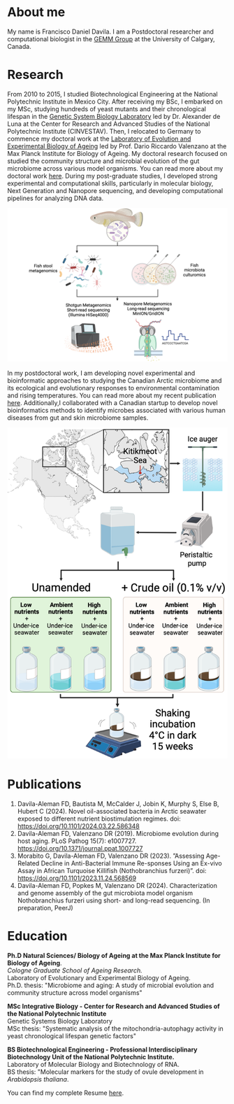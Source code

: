 # About me
My name is Francisco Daniel Davila. I am a Postdoctoral researcher and computational biologist in the [GEMM Group](https://www.ucalgary.ca/labs/ebg/gemm) at the University of Calgary, Canada.

# Research

From 2010 to 2015, I studied Biotechnological Engineering at the National Polytechnic Institute in Mexico City. After receiving my BSc, I embarked on my MSc, studying hundreds of yeast mutants and their chronological lifespan in the [Genetic System Biology Laboratory](https://cinvestav.mx/uga-langebio/investigacion/directorio-de-investigacion/Alexander-de-Luna-Fors) led by Dr. Alexander de Luna at the Center for Research and Advanced Studies of the National Polytechnic Institute (CINVESTAV). Then, I relocated to Germany to commence my doctoral work at the [Laboratory of Evolution and Experimental Biology of Ageing](https://www.leibniz-fli.de/research/research-groups/dario-r-valenzano) led by Prof. Dario Riccardo Valenzano at the Max Planck Institute for Biology of Ageing. My doctoral research focused on studied the community structure and microbial evolution of the gut microbiome across various model organisms. You can read more about my doctoral work [here](https://journals.plos.org/plospathogens/article?id=10.1371/journal.ppat.1007727). During my post-graduate studies, I developed strong experimental and computational skills, particularly in molecular biology, Next Generation and Nanopore sequencing, and developing computational pipelines for analyzing DNA data.

![alt text](/assets/img/fishmicrobiome.png)

In my postdoctoral work, I am developing novel experimental and bioinformatic approaches to studying the Canadian Arctic microbiome and its ecological and evolutionary responses to environmental contamination and rising temperatures. You can read more about my recent publication [here](https://enviromicro-journals.onlinelibrary.wiley.com/doi/10.1111/1462-2920.16688). Additionally,I collaborated with a Canadian startup to develop novel bioinformatics methods to identify microbes associated with various human diseases from gut and skin microbiome samples.

![alt text](/assets/img/publication1-2.png)

# Publications

1. Davila-Aleman FD, Bautista M, McCalder J, Jobin K, Murphy S, Else B, Hubert C (2024). Novel oil-associated bacteria in Arctic seawater exposed to different nutrient biostimulation regimes. doi: https://doi.org/10.1101/2024.03.22.586348
2. Davila-Aleman FD, Valenzano DR (2019). Microbiome evolution during host aging. PLoS Pathog 15(7): e1007727. https://doi.org/10.1371/journal.ppat.1007727
3. Morabito G, Davila-Aleman FD, Valenzano DR (2023). ”Assessing Age-Related Decline in Anti-Bacterial Immune Re-sponses Using an Ex-vivo Assay in African Turquoise Killifish (Nothobranchius furzeri)”.
doi: https://doi.org/10.1101/2023.11.24.568569
4. Davila-Aleman FD, Popkes M, Valenzano DR (2024). Characterization and genome assembly of the gut microbiota model organism Nothobranchius furzeri using short- and long-read sequencing. (In preparation, PeerJ)

# Education
**Ph.D Natural Sciences/ Biology of Ageing at the Max Planck Institute for Biology of Ageing**.  
*Cologne Graduate School of Ageing Research.*  
Laboratory of Evolutionary and Experimental Biology of Ageing.  
Ph.D. thesis: "Microbiome and aging: A study of microbial evolution and community structure across model organisms"  

**MSc Integrative Biology - Center for Research and Advanced Studies of the National Polytechnic Institute**  
Genetic Systems Biology Laboratory  
MSc thesis: "Systematic analysis of the mitochondria-autophagy activity in yeast chronological lifespan genetic factors"  

**BS Biotechnological Engineering - Professional Interdisciplinary Biotechnology Unit of the National Polytechnic Institute.**  
Laboratory of Molecular Biology and Biotechnology of RNA.  
BS thesis: "Molecular markers for the study of ovule development in *Arabidopsis thaliana*.  

You can find my complete Resume [here](/assets/img/CV_CompBiol_2025.pdf).


